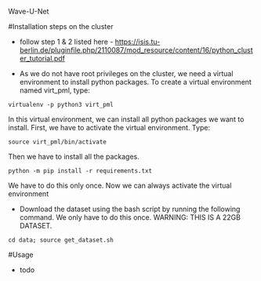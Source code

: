 Wave-U-Net

#Installation steps on the cluster

* follow step 1 & 2 listed here - https://isis.tu-berlin.de/pluginfile.php/2110087/mod_resource/content/16/python_cluster_tutorial.pdf

* As we do not have root privileges on the cluster, we need a virtual environment to install python packages.
To create a virtual environment named virt_pml, type:
```
virtualenv -p python3 virt_pml
```

In this virtual environment, we can install all python packages we want to install. First, we have to activate
the virtual environment. Type:
```
source virt_pml/bin/activate
```

Then we have to install all the packages.
```
python -m pip install -r requirements.txt
```
We have to do this only once. Now we can always activate the virtual environment

* Download the dataset using the bash script by running the following command. We only have to do this once.
WARNING: THIS IS A 22GB DATASET.
```
cd data; source get_dataset.sh
```

#Usage
* todo
